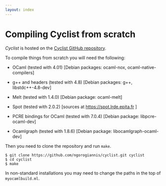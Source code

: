 ```yaml
---
layout: index
---
```


Compiling Cyclist from scratch
=======================================

*Cyclist* is hosted on the [Cyclist GitHub repository](https://github.com/ngorogiannis/cyclist). 

To compile things from scratch you will need the following:

* OCaml (tested with 4.01) [Debian packages: ocaml-nox, ocaml-native-compilers]

* g++ and headers (tested with 4.8) [Debian packages: g++, libstdc++-4.8-dev]

* Melt (tested with 1.4.0) [Debian package: ocaml-melt]

* Spot (tested with 2.0.2) [sources at https://spot.lrde.epita.fr ]

* PCRE bindings for OCaml (tested with 7.0.4) [Debian package: libpcre-ocaml-dev]

* Ocamlgraph (tested with 1.8.6) [Debian package: libocamlgraph-ocaml-dev]

Then you need to clone the repository and run ``make``.

    $ git clone https://github.com/ngorogiannis/cyclist.git cyclist
    $ cd cyclist
    $ make

In non-standard installations you may need to change the paths in the top
of ``myocamlbuild.ml``.


